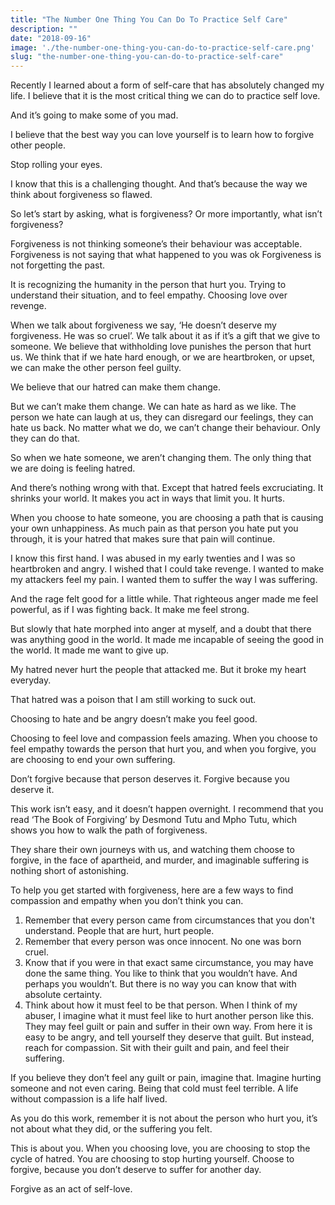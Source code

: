 ```yaml
---
title: "The Number One Thing You Can Do To Practice Self Care"
description: ""
date: "2018-09-16"
image: './the-number-one-thing-you-can-do-to-practice-self-care.png'
slug: "the-number-one-thing-you-can-do-to-practice-self-care"
---
```


Recently I learned about a form of self-care that has absolutely changed my life. I believe that it is the most critical thing we can do to practice self love.

And it’s going to make some of you mad.

I believe that the best way you can love yourself is to learn how to forgive other people.

Stop rolling your eyes.

I know that this is a challenging thought. And that’s because the way we think about forgiveness so flawed.

So let’s start by asking, what is forgiveness? Or more importantly, what isn’t forgiveness?

Forgiveness is not thinking someone’s their behaviour was acceptable.
Forgiveness is not saying that what happened to you was ok
Forgiveness is not forgetting the past.

It is recognizing the humanity in the person that hurt you. Trying to understand their situation, and to feel empathy. Choosing love over revenge.

When we talk about forgiveness we say, ‘He doesn’t deserve my forgiveness. He was so cruel’.
We talk about it as if it’s a gift that we give to someone. We believe that withholding love punishes the person that hurt us. We think that if we hate hard enough, or we are heartbroken, or upset, we can make the other person feel guilty.

We believe that our hatred can make them change.

But we can’t make them change. We can hate as hard as we like. The person we hate can laugh at us, they can disregard our feelings, they can hate us back. No matter what we do, we can’t change their behaviour. Only they can do that.

So when we hate someone, we aren’t changing them. The only thing that we are doing is feeling hatred.

And there’s nothing wrong with that. Except that hatred feels excruciating. It shrinks your world. It makes you act in ways that limit you. It hurts.

When you choose to hate someone, you are choosing a path that is causing your own unhappiness. As much pain as that person you hate put you through, it is your hatred that makes sure that pain will continue.

I know this first hand. I was abused in my early twenties and I was so heartbroken and angry.
 I wished that I could take revenge. I wanted to make my attackers feel my pain. I wanted them to suffer the way I was suffering.

And the rage felt good for a little while. That righteous anger made me feel powerful, as if I was fighting back. It make me feel strong.

But slowly that hate morphed into anger at myself, and a doubt that there was anything good in the world. It made me incapable of seeing the good in the world. It made me want to give up.

My hatred never hurt the people that attacked me. But it broke my heart everyday.

That hatred was a poison that I am still working to suck out.

Choosing to hate and be angry doesn’t make you feel good.

Choosing to feel love and compassion feels amazing. When you choose to feel empathy towards the person that hurt you, and when you forgive, you are choosing to end your own suffering.

Don’t forgive because that person deserves it. Forgive because you deserve it.

This work isn’t easy, and it doesn’t happen overnight. I recommend that you read ‘The Book of Forgiving’ by Desmond Tutu and Mpho Tutu, which shows you how to walk the path of forgiveness.

They share their own journeys with us, and watching them choose to forgive, in the face of apartheid, and murder, and imaginable suffering is nothing short of astonishing.

To help you get started with forgiveness, here are a few ways to find compassion and empathy when you don’t think you can.

1) Remember that every person came from circumstances that you don't understand. People that are hurt, hurt people.
2) Remember that every person was once innocent. No one was born cruel.
3) Know that if you were in that exact same circumstance, you may have done the same thing. You like to think that you wouldn’t have. And perhaps you wouldn’t. But there is no way you can know that with absolute certainty.
4) Think about how it must feel to be that person. When I think of my abuser, I imagine what it must feel like to hurt another person like this. They may feel guilt or pain and suffer in their own way. From here it is easy to be angry, and tell yourself they deserve that guilt. But instead, reach for compassion. Sit with their guilt and pain, and feel their suffering.

If you believe they don’t feel any guilt or pain, imagine that. Imagine hurting someone and not even caring. Being that cold must feel terrible. A life without compassion is a life half lived.

As you do this work, remember it is not about the person who hurt you, it’s not about what they did, or the suffering you felt.

This is about you. When you choosing love, you are choosing to stop the cycle of hatred. You are choosing to stop hurting yourself. Choose to forgive, because you don’t deserve to suffer for another day.

Forgive as an act of self-love.
